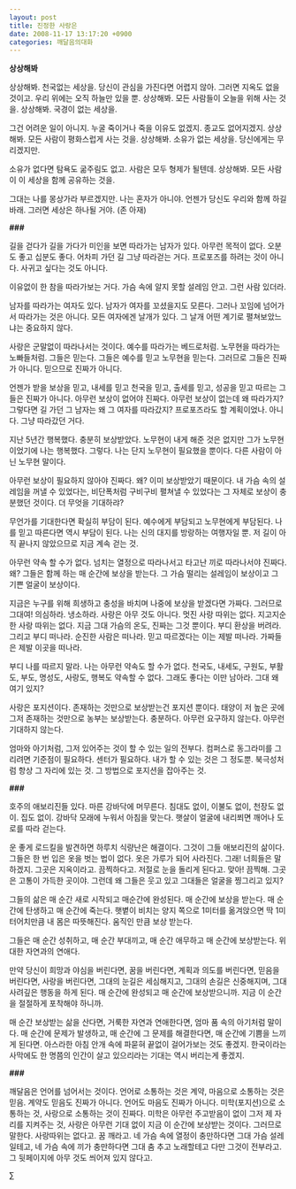 ```yaml
---
layout: post
title: 진정한 사랑은
date: 2008-11-17 13:17:20 +0900
categories: 깨달음의대화
---
```

**상상해봐**

상상해봐. 천국없는 세상을. 당신이 관심을 가진다면 어렵지 않아. 그러면 지옥도 없을 것이고. 우리 위에는 오직 하늘만 있을 뿐. 상상해봐. 모든 사람들이 오늘을 위해 사는 것을. 상상해봐. 국경이 없는 세상을. 

그건 어려운 일이 아니지. 누굴 죽이거나 죽을 이유도 없겠지. 종교도 없어지겠지. 상상해봐. 모든 사람이 평화스럽게 사는 것을. 상상해봐. 소유가 없는 세상을. 당신에게는 무리겠지만. 

소유가 없다면 탐욕도 굶주림도 없고. 사람은 모두 형제가 될텐데. 상상해봐. 모든 사람이 이 세상을 함께 공유하는 것을. 

그대는 나를 몽상가라 부르겠지만. 나는 혼자가 아니야. 언젠가 당신도 우리와 함께 하길 바래. 그러면 세상은 하나될 거야. (존 아재)

**###**

길을 걷다가 길을 가다가 미인을 보면 따라가는 남자가 있다. 아무런 목적이 없다. 오분도 좋고 십분도 좋다. 어차피 가던 길 그냥 따라걷는 거다. 프로포즈를 하려는 것이 아니다. 사귀고 싶다는 것도 아니다. 

이유없이 한 참을 따라가보는 거다. 가슴 속에 알지 못할 설레임 안고. 그런 사람 있더라.

남자를 따라가는 여자도 있다. 남자가 여자를 꼬셨을지도 모른다. 그러나 꼬임에 넘어가서 따라가는 것은 아니다. 모든 여자에겐 날개가 있다. 그 날개 어떤 계기로 펼쳐보았느냐는 중요하지 않다. 

사랑은 군말없이 따라나서는 것이다. 예수를 따라가는 베드로처럼. 노무현을 따라가는 노빠들처럼. 그들은 믿는다. 그들은 예수를 믿고 노무현을 믿는다. 그러므로 그들은 진짜가 아니다. 믿으므로 진짜가 아니다. 

언젠가 받을 보상을 믿고, 내세를 믿고 천국을 믿고, 출세를 믿고, 성공을 믿고 따르는 그들은 진짜가 아니다. 아무런 보상이 없어야 진짜다. 아무런 보상이 없는데 왜 따라가지? 그렇다면 길 가던 그 남자는 왜 그 여자를 따라갔지? 프로포즈라도 할 계획이었나. 아니다. 그냥 따라갔던 거다. 

지난 5년간 행복했다. 충분히 보상받았다. 노무현이 내게 해준 것은 없지만 그가 노무현이었기에 나는 행복했다. 그렇다. 나는 단지 노무현이 필요했을 뿐이다. 다른 사람이 아닌 노무현 말이다.

아무런 보상이 필요하지 않아야 진짜다. 왜? 이미 보상받았기 때문이다. 내 가슴 속의 설레임을 꺼낼 수 있었다는, 비단폭처럼 구비구비 펼쳐낼 수 있었다는 그 자체로 보상이 충분했던 것이다. 더 무엇을 기대하랴?

무언가를 기대한다면 확실히 부담이 된다. 예수에게 부담되고 노무현에게 부담된다. 나를 믿고 따른다면 역시 부담이 된다. 나는 신의 대지를 방랑하는 여행자일 뿐. 저 길이 아직 끝나지 않았으므로 지금 계속 걷는 것. 

아무런 약속 할 수가 없다. 넘치는 열정으로 따라나서고 타고난 끼로 따라나서야 진짜다. 왜? 그들은 함께 하는 매 순간에 보상을 받는다. 그 가슴 떨리는 설레임이 보상이고 그 기쁜 얼굴이 보상이다. 

지금은 누구를 위해 희생하고 충성을 바치며 나중에 보상을 받겠다면 가짜다. 그러므로 그대여! 의심하라. 냉소하라. 사랑은 아무 것도 아니다. 멋진 사랑 따위는 없다. 지고지순한 사랑 따위는 없다. 지금 그대 가슴의 온도, 진짜는 그것 뿐이다. 부디 환상을 버려라. 그리고 부디 떠나라. 순진한 사람은 떠나라. 믿고 따르겠다는 이는 제발 떠나라. 가짜들은 제발 이곳을 떠나라.

부디 나를 따르지 말라. 나는 아무런 약속도 할 수가 없다. 천국도, 내세도, 구원도, 부활도, 부도, 명성도, 사랑도, 행복도 약속할 수 없다. 그래도 좋다는 이만 남아라. 그대 왜 여기 있지?

사랑은 포지션이다. 존재하는 것만으로 보상받는건 포지션 뿐이다. 태양이 저 높은 곳에 그저 존재하는 것만으로 농부는 보상받는다. 충분하다. 아무런 요구하지 않는다. 아무런 기대하지 않는다. 

엄마와 아기처럼, 그저 있어주는 것이 할 수 있는 일의 전부다. 컴퍼스로 동그라미를 그리려면 기준점이 필요하다. 센터가 필요하다. 내가 할 수 있는 것은 그 정도뿐. 북극성처럼 항상 그 자리에 있는 것. 그 방법으로 포지션을 잡아주는 것.

**###**

호주의 애보리진들 있다. 마른 강바닥에 머무른다. 침대도 없이, 이불도 없이, 천장도 없이. 집도 없이. 강바닥 모래에 누워서 아침을 맞는다. 햇살이 얼굴에 내리쬐면 깨어나 도로를 따라 걷는다. 

운 좋게 로드킬을 발견하면 하루치 식량난은 해결이다. 그것이 그들 애보리진의 삶이다. 그들은 한 번 입은 옷을 벗는 법이 없다. 옷은 가루가 되어 사라진다. 그래! 너희들은 말하겠지. 그곳은 지옥이라고. 끔찍하다고. 저절로 눈을 돌리게 된다고. 맞아! 끔찍해. 그곳은 고통이 가득한 곳이야. 그런데 왜 그들은 웃고 있고 그대들은 얼굴을 찡그리고 있지? 

그들의 삶은 매 순간 새로 시작되고 매순간에 완성된다. 매 순간에 보상을 받는다. 매 순간에 탄생하고 매 순간에 죽는다. 햇볕이 비치는 양지 쪽으로 1미터를 옮겨앉으면 딱 1미터어치만큼 내 몸은 따뜻해진다. 움직인 만큼 보상 받는다. 

그들은 매 순간 성취하고, 매 순간 부대끼고, 매 순간 애무하고 매 순간에 보상받는다. 위대한 자연과의 연애다. 

만약 당신이 희망과 야심을 버린다면, 꿈을 버린다면, 계획과 의도를 버린다면, 믿음을 버린다면, 사랑을 버린다면, 그대의 눈길은 세심해지고, 그대의 손길은 신중해지며, 그대 사려깊은 행동을 하게 된다. 매 순간에 완성되고 매 순간에 보상받으니까. 지금 이 순간을 절절하게 포착해야 하니까. 

매 순간 보상받는 삶을 산다면, 거룩한 자연과 연애한다면, 엄마 품 속의 아기처럼 말이다. 매 순간에 문제가 발생하고, 매 순간에 그 문제를 해결한다면, 매 순간에 기쁨을 느끼게 된다면. 아스라한 아침 안개 속에 파묻혀 끝없이 걸어가보는 것도 좋겠지. 한국이라는 사막에도 한 명쯤의 인간이 살고 있으리라는 기대는 역시 버리는게 좋겠지. 

**###**

깨달음은 언어를 넘어서는 것이다. 언어로 소통하는 것은 계약, 마음으로 소통하는 것은 믿음. 계약도 믿음도 진짜가 아니다. 언어도 마음도 진짜가 아니다. 미학(포지션)으로 소통하는 것, 사랑으로 소통하는 것이 진짜다. 미학은 아무런 주고받음이 없이 그저 제 자리를 지켜주는 것, 사랑은 아무런 기대 없이 지금 이 순간에 보상받는 것이다. 그러므로 말한다. 사랑따위는 없다고. 꿈 깨라고. 네 가슴 속에 열정이 충만하다면 그대 가슴 설레일테고, 네 가슴 속에 끼가 충만하다면 그대 춤 추고 노래할테고 다만 그것이 전부라고. 그 뒷페이지에 아무 것도 씌어져 있지 않다고.





∑